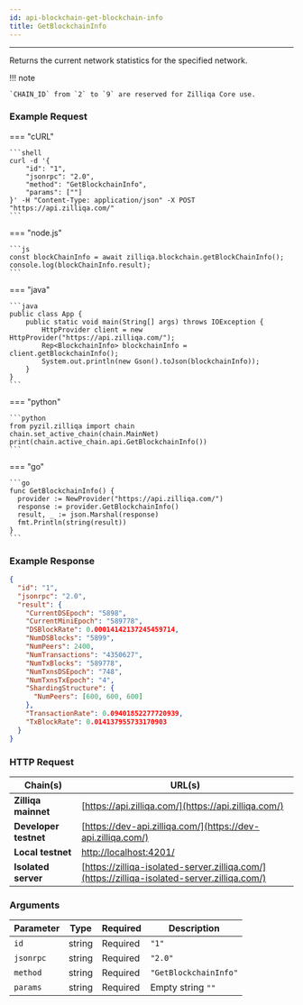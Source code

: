 ```yaml
---
id: api-blockchain-get-blockchain-info
title: GetBlockchainInfo
---
```


---

Returns the current network statistics for the specified network.

!!! note

    `CHAIN_ID` from `2` to `9` are reserved for Zilliqa Core use.

### Example Request

=== "cURL"

    ```shell
    curl -d '{
        "id": "1",
        "jsonrpc": "2.0",
        "method": "GetBlockchainInfo",
        "params": [""]
    }' -H "Content-Type: application/json" -X POST "https://api.zilliqa.com/"
    ```

=== "node.js"

    ```js
    const blockChainInfo = await zilliqa.blockchain.getBlockChainInfo();
    console.log(blockChainInfo.result);
    ```

=== "java"

    ```java
    public class App {
        public static void main(String[] args) throws IOException {
            HttpProvider client = new HttpProvider("https://api.zilliqa.com/");
            Rep<BlockchainInfo> blockchainInfo = client.getBlockchainInfo();
            System.out.println(new Gson().toJson(blockchainInfo));
        }
    }
    ```

=== "python"

    ```python
    from pyzil.zilliqa import chain
    chain.set_active_chain(chain.MainNet)
    print(chain.active_chain.api.GetBlockchainInfo())
    ```

=== "go"

    ```go
    func GetBlockchainInfo() {
      provider := NewProvider("https://api.zilliqa.com/")
      response := provider.GetBlockchainInfo()
      result, _ := json.Marshal(response)
      fmt.Println(string(result))
    }
    ```

### Example Response

```json
{
  "id": "1",
  "jsonrpc": "2.0",
  "result": {
    "CurrentDSEpoch": "5898",
    "CurrentMiniEpoch": "589778",
    "DSBlockRate": 0.00014142137245459714,
    "NumDSBlocks": "5899",
    "NumPeers": 2400,
    "NumTransactions": "4350627",
    "NumTxBlocks": "589778",
    "NumTxnsDSEpoch": "748",
    "NumTxnsTxEpoch": "4",
    "ShardingStructure": {
      "NumPeers": [600, 600, 600]
    },
    "TransactionRate": 0.09401852277720939,
    "TxBlockRate": 0.014137955733170903
  }
}
```

### HTTP Request

| Chain(s)              | URL(s)                                                                                       |
| --------------------- | -------------------------------------------------------------------------------------------- |
| **Zilliqa mainnet**   | [https://api.zilliqa.com/](https://api.zilliqa.com/)                                         |
| **Developer testnet** | [https://dev-api.zilliqa.com/](https://dev-api.zilliqa.com/)                                 |
| **Local testnet**     | [http://localhost:4201/](http://localhost:4201/)                                             |
| **Isolated server**   | [https://zilliqa-isolated-server.zilliqa.com/](https://zilliqa-isolated-server.zilliqa.com/) |

### Arguments

| Parameter | Type   | Required | Description           |
| --------- | ------ | -------- | --------------------- |
| `id`      | string | Required | `"1"`                 |
| `jsonrpc` | string | Required | `"2.0"`               |
| `method`  | string | Required | `"GetBlockchainInfo"` |
| `params`  | string | Required | Empty string `""`     |
